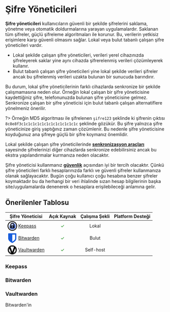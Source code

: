 <!-- NOTLAR 
 - Bu kategoride lokal ve bulut tabanlı şifre yöneticileri ayrı ayrı eklenebilir- tek bir tabloda belirtilebilir ancak lokal ve bulut tabanlı şifre yöneticilerinin farkı anlatılmalıdır. 
 - Tablo eklemeyi unutmayın 
 - Uygun görseller eklemeyi unutmayın.
 - İçerik kuralları ve ekleme yapmak sayfalarını ziyaret edebilirsiniz -->

# Şifre Yöneticileri

**Şifre yöneticileri** kullanıcıların güvenli bir şekilde şifrelerini saklama, yönetme veya otomatik doldurmalarına yarayan uygulamalardır. Saklanan tüm şifreler, güçlü şifreleme algoritmaları ile korunur. Bu, verilerin yetkisiz erişimlere karşı güvenli olmasını sağlar. Lokal veya bulut tabanlı çalışan şifre yöneticileri vardır.

* Lokal şekilde çalışan şifre yöneticileri, verileri yerel cihazınızda şifreleyerek saklar yine aynı cihazda şifrerelenmiş verileri çözümleyerek kullanır.
* Bulut tabanlı çalışan şifre yöneticileri yine lokal şekilde verileri şifreler ancak bu şifrelenmiş verileri uzakta bulunan bir sunucuda barındırır. 

Bu durum, lokal şifre yöneticilerinin farklı cihazlarda senkronize bir şekilde çalışmamasına neden olur. Örneğin lokal çalışan bir şifre yöneticisine kaydettiğiniz şifre, telefonunuzda bulunan şifre yöneticisine gelmez. Senkronize çalışan bir şifre yöneticisi için bulut tabanlı çalışan alternatiflere yönelmeniz önerilir. 

?> Örneğin MD5 algoritması ile şifrelenen `şifre123` şeklinde ki şifrenin çıktısı `8c8e8f3c1c1c1c1c1c1c1c1c1c1c1c1c` şeklinde gözükür. Bu şifre yalnızca şifre yöneticinize giriş yaptığınız zaman çözümlenir. Bu nedenle şifre yöneticisine koyduğunuz ana şifreye güçlü bir şifre koymanız önemlidir.


Lokal şekilde çalışan şifre yöneticilerinde [**senkronizasyon araçları**](https://guvendekal.org/#/senkronizasyon) sayesinde şifrelerinizi diğer cihazlarda senkronize edebilirsiniz ancak bu ekstra yapılandırmalar kurmanıza neden olacaktır.

Şifre yöneticisi kullanmanız [**güvenlik**](https://guvendekal.org/#/guvenlik) açısından iyi bir tercih olacaktır. Çünkü şifre yöneticileri farklı hesaplarınızda farklı ve güvenli şifreler kullanmanıza olanak sağlayacaktır. Bugün çoğu kullanıcı çoğu hesabına benzer şifreler koymaktadır bu da herhangi bir veri ihlalinde sızan hesap bilgilerinin başka site/uygulamalarda denenerek o hesaplara erişilebileceği anlamına gelir.

## Önerilenler Tablosu

| Şifre Yöneticisi | Açık Kaynak | Çalışma Şekli         | Platform Desteği         |
|-------------------|:-------------:|:-----------------------:|:--------------------------:|
| <img src="docs/images/keepass.png" alt="Keepass" style="width: 30px; height: 30px; vertical-align: middle; display: inline-block;"> <span style="vertical-align: middle; display: inline-block;"> [Keepass](https://keepass.info/) </span> | <span style="color: green;">✓</span>        | Lokal                 | <i class="fa-brands fa-windows"></i> <i class="fa-brands fa-apple"></i> <i class="fa-brands fa-linux"></i> <i class="fa-brands fa-android"></i> <i class="fa-brands fa-app-store-ios"></i> |
| <img src="docs/images/bitwarden.png" alt="Bitwarden" style="width: 30px; height: auto; vertical-align: middle; display: inline-block;"> <span style="vertical-align: middle; display: inline-block;"> [Bitwarden](https://bitwarden.com/) </span> | <span style="color: green;">✓</span>        | Bulut                 | <i class="fa-brands fa-windows"></i> <i class="fa-brands fa-apple"></i> <i class="fa-brands fa-linux"></i> <i class="fa-brands fa-android"></i> <i class="fa-brands fa-app-store-ios"></i> |
| <img src="docs/images/vaultwarden.png" alt="Vaultwarden" style="width: 30px; height: 30px; vertical-align: middle; display: inline-block;"> <span style="vertical-align: middle; display: inline-block;"> [Vaultwarden](https://github.com/dani-garcia/vaultwarden ) </span> | <span style="color: green;">✓</span>        | Self-host             | <i class="fa-brands fa-windows"></i> <i class="fa-brands fa-apple"></i> <i class="fa-brands fa-linux"></i> <i class="fa-brands fa-android"></i> <i class="fa-brands fa-app-store-ios"></i> |

### Keepass

### Bitwarden

### Vaultwarden

Bitwarden'in 





